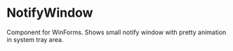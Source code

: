 # NotifyWindow
Component for WinForms. Shows small notify window with pretty animation in system tray area.
